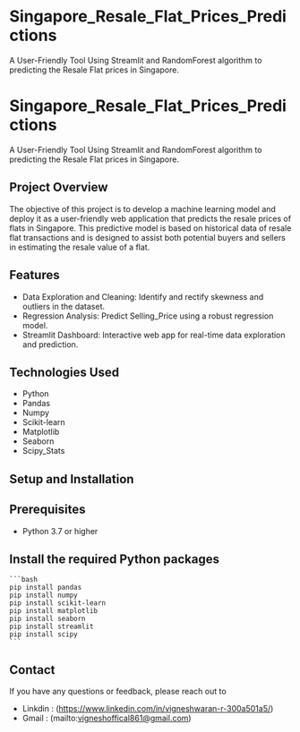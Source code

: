 # Singapore_Resale_Flat_Prices_Predictions
A User-Friendly Tool Using Streamlit and RandomForest algorithm to predicting the Resale Flat prices in Singapore.

# Singapore_Resale_Flat_Prices_Predictions
A User-Friendly Tool Using Streamlit and RandomForest algorithm to predicting the Resale Flat prices in Singapore.

## Project Overview
The objective of this project is to develop a machine learning model and deploy it as a user-friendly web application that predicts the resale prices of flats in Singapore. This predictive model is based on historical data of resale flat transactions and is designed to assist both potential buyers and sellers in estimating the resale value of a flat.

## Features
- Data Exploration and Cleaning: Identify and rectify skewness and outliers in the dataset.
- Regression Analysis: Predict Selling_Price using a robust regression model.
- Streamlit Dashboard: Interactive web app for real-time data exploration and prediction.

## Technologies Used
- Python
- Pandas
- Numpy
- Scikit-learn
- Matplotlib
- Seaborn
- Scipy_Stats

## Setup and Installation
## Prerequisites
- Python 3.7 or higher

## Install the required Python packages

    ```bash
    pip install pandas
    pip install numpy
    pip install scikit-learn
    pip install matplotlib
    pip install seaborn
    pip install streamlit
    pip install scipy
    ```
## Contact

If you have any questions or feedback, please reach out to 

- Linkdin : (https://www.linkedin.com/in/vigneshwaran-r-300a501a5/)
- Gmail : (mailto:vigneshoffical861@gmail.com)


